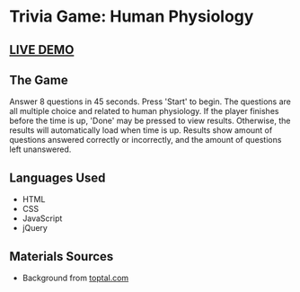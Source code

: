 # Trivia Game: Human Physiology

## [LIVE DEMO](https://sloh03.github.io/trivia-game/)

## The Game
Answer 8 questions in 45 seconds. Press 'Start' to begin. The questions are all multiple choice and related to human physiology. If the player finishes before the time is up, 'Done' may be pressed to view results. Otherwise, the results will automatically load when time is up. Results show amount of questions answered correctly or incorrectly, and the amount of questions left unanswered.

## Languages Used
* HTML
* CSS
* JavaScript
* jQuery
## Materials Sources
* Background from [toptal.com](https://www.toptal.com/designers/subtlepatterns/gplay/)
